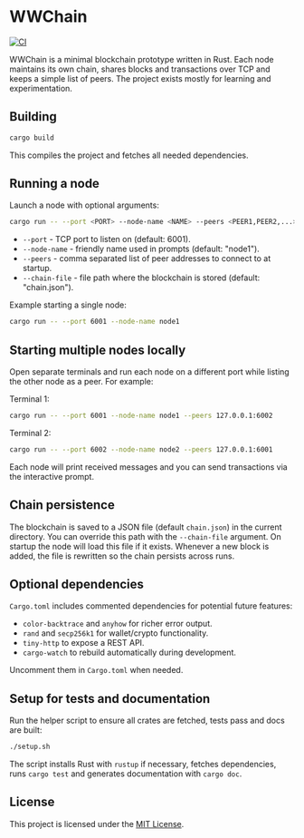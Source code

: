 # WWChain

[![CI](https://github.com/OWNER/wwchain/actions/workflows/ci.yml/badge.svg)](https://github.com/OWNER/wwchain/actions/workflows/ci.yml)

WWChain is a minimal blockchain prototype written in Rust. Each node maintains its own chain, shares blocks and transactions over TCP and keeps a simple list of peers. The project exists mostly for learning and experimentation.

## Building

```bash
cargo build
```

This compiles the project and fetches all needed dependencies.

## Running a node

Launch a node with optional arguments:

```bash
cargo run -- --port <PORT> --node-name <NAME> --peers <PEER1,PEER2,...> --chain-file <FILE>
```

- `--port` - TCP port to listen on (default: 6001).
- `--node-name` - friendly name used in prompts (default: "node1").
- `--peers` - comma separated list of peer addresses to connect to at startup.
- `--chain-file` - file path where the blockchain is stored (default: "chain.json").

Example starting a single node:

```bash
cargo run -- --port 6001 --node-name node1
```

## Starting multiple nodes locally

Open separate terminals and run each node on a different port while listing the other node as a peer. For example:

Terminal 1:

```bash
cargo run -- --port 6001 --node-name node1 --peers 127.0.0.1:6002
```

Terminal 2:

```bash
cargo run -- --port 6002 --node-name node2 --peers 127.0.0.1:6001
```

Each node will print received messages and you can send transactions via the interactive prompt.

## Chain persistence

The blockchain is saved to a JSON file (default `chain.json`) in the current directory. You can override this path with the `--chain-file` argument. On startup the node will load this file if it exists. Whenever a new block is added, the file is rewritten so the chain persists across runs.

## Optional dependencies

`Cargo.toml` includes commented dependencies for potential future features:

- `color-backtrace` and `anyhow` for richer error output.
- `rand` and `secp256k1` for wallet/crypto functionality.
- `tiny-http` to expose a REST API.
- `cargo-watch` to rebuild automatically during development.

Uncomment them in `Cargo.toml` when needed.


## Setup for tests and documentation

Run the helper script to ensure all crates are fetched, tests pass and docs are built:

```bash
./setup.sh
```

The script installs Rust with `rustup` if necessary, fetches dependencies, runs `cargo test` and generates documentation with `cargo doc`.

## License

This project is licensed under the [MIT License](LICENSE).
